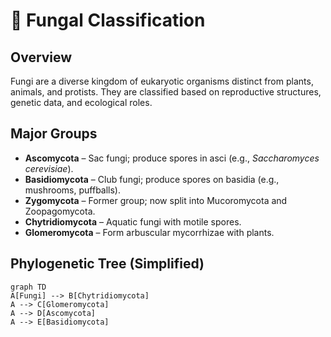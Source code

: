 # 🍄 Fungal Classification

## Overview
Fungi are a diverse kingdom of eukaryotic organisms distinct from plants, animals, and protists. They are classified based on reproductive structures, genetic data, and ecological roles.

## Major Groups
- **Ascomycota** – Sac fungi; produce spores in asci (e.g., *Saccharomyces cerevisiae*).
- **Basidiomycota** – Club fungi; produce spores on basidia (e.g., mushrooms, puffballs).
- **Zygomycota** – Former group; now split into Mucoromycota and Zoopagomycota.
- **Chytridiomycota** – Aquatic fungi with motile spores.
- **Glomeromycota** – Form arbuscular mycorrhizae with plants.

## Phylogenetic Tree (Simplified)
```mermaid
graph TD
A[Fungi] --> B[Chytridiomycota]
A --> C[Glomeromycota]
A --> D[Ascomycota]
A --> E[Basidiomycota]
